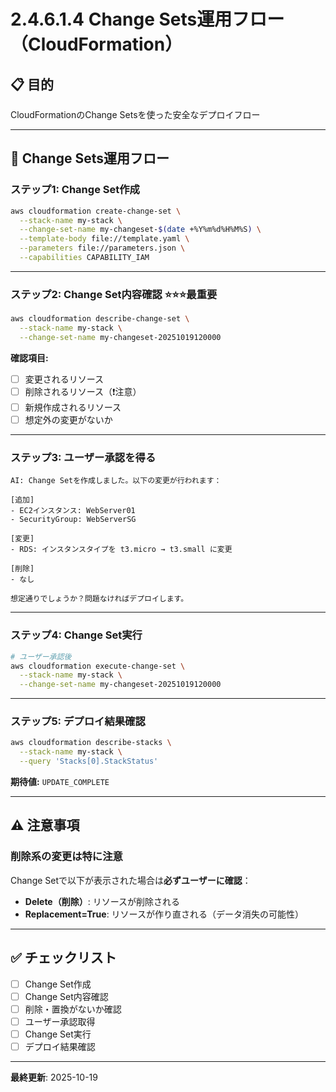 # 2.4.6.1.4 Change Sets運用フロー（CloudFormation）

## 📋 目的

CloudFormationのChange Setsを使った安全なデプロイフロー

---

## 🔄 Change Sets運用フロー

### ステップ1: Change Set作成

```bash
aws cloudformation create-change-set \
  --stack-name my-stack \
  --change-set-name my-changeset-$(date +%Y%m%d%H%M%S) \
  --template-body file://template.yaml \
  --parameters file://parameters.json \
  --capabilities CAPABILITY_IAM
```

---

### ステップ2: Change Set内容確認 ⭐⭐⭐最重要

```bash
aws cloudformation describe-change-set \
  --stack-name my-stack \
  --change-set-name my-changeset-20251019120000
```

**確認項目:**
- [ ] 変更されるリソース
- [ ] 削除されるリソース（❗注意）
- [ ] 新規作成されるリソース
- [ ] 想定外の変更がないか

---

### ステップ3: ユーザー承認を得る

```
AI: Change Setを作成しました。以下の変更が行われます：

[追加]
- EC2インスタンス: WebServer01
- SecurityGroup: WebServerSG

[変更]
- RDS: インスタンスタイプを t3.micro → t3.small に変更

[削除]
- なし

想定通りでしょうか？問題なければデプロイします。
```

---

### ステップ4: Change Set実行

```bash
# ユーザー承認後
aws cloudformation execute-change-set \
  --stack-name my-stack \
  --change-set-name my-changeset-20251019120000
```

---

### ステップ5: デプロイ結果確認

```bash
aws cloudformation describe-stacks \
  --stack-name my-stack \
  --query 'Stacks[0].StackStatus'
```

**期待値:** `UPDATE_COMPLETE`

---

## ⚠️ 注意事項

### 削除系の変更は特に注意

Change Setで以下が表示された場合は**必ずユーザーに確認**：

- **Delete（削除）**: リソースが削除される
- **Replacement=True**: リソースが作り直される（データ消失の可能性）

---

## ✅ チェックリスト

- [ ] Change Set作成
- [ ] Change Set内容確認
- [ ] 削除・置換がないか確認
- [ ] ユーザー承認取得
- [ ] Change Set実行
- [ ] デプロイ結果確認

---

**最終更新**: 2025-10-19
